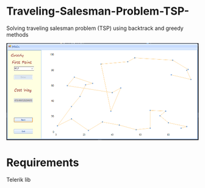 # Traveling-Salesman-Problem-TSP-
Solving traveling salesman problem (TSP) using backtrack and greedy methods

![Alt text](screenshots/tsp.PNG?raw=true "TSP")

<H1>Requirements</H1>
Telerik lib
